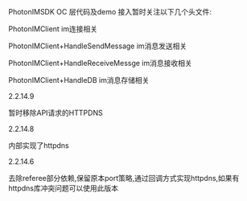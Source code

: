 PhotonIMSDK OC 层代码及demo
接入暂时关注以下几个头文件:

PhotonIMClient     im连接相关

PhotonIMClient+HandleSendMessage   im消息发送相关

PhotonIMClient+HandleReceiveMessge  im消息接收相关

PhotonIMClient+HandleDB     im消息存储相关

2.2.14.9

暂时移除API请求的HTTPDNS

2.2.14.8

内部实现了httpdns

2.2.14.6

去除referee部分依赖,保留原本port策略,通过回调方式实现httpdns,如果有httpdns库冲突问题可以使用此版本
